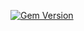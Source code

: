 [![Gem Version](https://badge.fury.io/rb/ember-auth-strategy-token-rails.png)](http://badge.fury.io/rb/ember-auth-strategy-token-rails)
